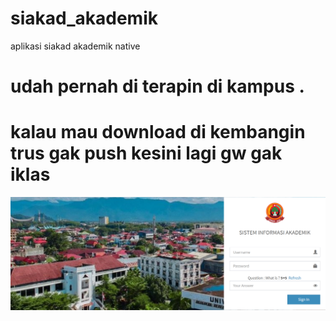 # siakad_akademik
aplikasi siakad akademik native

# udah pernah di terapin di kampus . 


# kalau mau download di kembangin trus gak push kesini lagi gw gak iklas 
![](penampakan.png)

